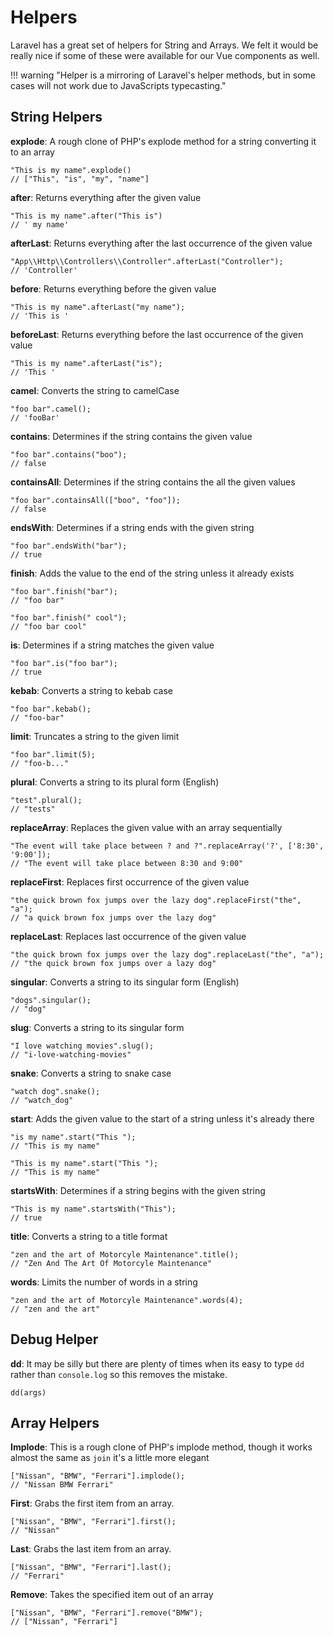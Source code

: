 # Helpers

Laravel has a great set of helpers for String and Arrays. We felt it would be really nice if some of these were available for our Vue components as well.

!!! warning "Helper is a mirroring of Laravel's helper methods, but in some cases will not work due to JavaScripts typecasting."

## String Helpers

**explode**: A rough clone of PHP's explode method for a string converting it to an array
```
"This is my name".explode()
// ["This", "is", "my", "name"]
```

**after**: Returns everything after the given value
```
"This is my name".after("This is")
// ' my name'
```

**afterLast**: Returns everything after the last occurrence of the given value
```
"App\\Http\\Controllers\\Controller".afterLast("Controller");
// 'Controller'
```

**before**: Returns everything before the given value
```
"This is my name".afterLast("my name");
// 'This is '
```

**beforeLast**: Returns everything before the last occurrence of the given value
```
"This is my name".afterLast("is");
// 'This '
```

**camel**: Converts the string to camelCase
```
"foo bar".camel();
// 'fooBar'
```

**contains**: Determines if the string contains the given value
```
"foo bar".contains("boo");
// false
```

**containsAll**: Determines if the string contains the all the given values
```
"foo bar".containsAll(["boo", "foo"]);
// false
```

**endsWith**: Determines if a string ends with the given string
```
"foo bar".endsWith("bar");
// true
```

**finish**: Adds the value to the end of the string unless it already exists
```
"foo bar".finish("bar");
// "foo bar"

"foo bar".finish(" cool");
// "foo bar cool"
```

**is**: Determines if a string matches the given value
```
"foo bar".is("foo bar");
// true
```

**kebab**: Converts a string to kebab case
```
"foo bar".kebab();
// "foo-bar"
```

**limit**: Truncates a string to the given limit
```
"foo bar".limit(5);
// "foo-b..."
```

**plural**: Converts a string to its plural form (English)
```
"test".plural();
// "tests"
```

**replaceArray**: Replaces the given value with an array sequentially
```
"The event will take place between ? and ?".replaceArray('?', ['8:30', '9:00']);
// "The event will take place between 8:30 and 9:00"
```

**replaceFirst**: Replaces first occurrence of the given value
```
"the quick brown fox jumps over the lazy dog".replaceFirst("the", "a");
// "a quick brown fox jumps over the lazy dog"
```

**replaceLast**: Replaces last occurrence of the given value
```
"the quick brown fox jumps over the lazy dog".replaceLast("the", "a");
// "the quick brown fox jumps over a lazy dog"
```

**singular**: Converts a string to its singular form (English)
```
"dogs".singular();
// "dog"
```

**slug**: Converts a string to its singular form
```
"I love watching movies".slug();
// "i-love-watching-movies"
```

**snake**: Converts a string to snake case
```
"watch dog".snake();
// "watch_dog"
```

**start**: Adds the given value to the start of a string unless it's already there
```
"is my name".start("This ");
// "This is my name"
```

```
"This is my name".start("This ");
// "This is my name"
```

**startsWith**: Determines if a string begins with the given string
```
"This is my name".startsWith("This");
// true
```

**title**: Converts a string to a title format
```
"zen and the art of Motorcyle Maintenance".title();
// "Zen And The Art Of Motorcyle Maintenance"
```

**words**: Limits the number of words in a string
```
"zen and the art of Motorcyle Maintenance".words(4);
// "zen and the art"
```

## Debug Helper

**dd**: It may be silly but there are plenty of times when its easy to type `dd` rather than `console.log` so this removes the mistake.
```
dd(args)
```

## Array Helpers

**Implode**: This is a rough clone of PHP's implode method, though it works almost the same as `join` it's a little more elegant
```
["Nissan", "BMW", "Ferrari"].implode();
// "Nissan BMW Ferrari"
```

**First**: Grabs the first item from an array.
```
["Nissan", "BMW", "Ferrari"].first();
// "Nissan"
```

**Last**: Grabs the last item from an array.
```
["Nissan", "BMW", "Ferrari"].last();
// "Ferrari"
```

**Remove**: Takes the specified item out of an array
```
["Nissan", "BMW", "Ferrari"].remove("BMW");
// ["Nissan", "Ferrari"]
```

